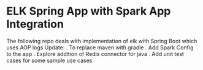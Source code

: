 # ELK Spring App with Spark App Integration
The following repo deals with implementation of elk with Spring Boot which uses AOP logs
Update:
. To replace maven with gradle
. Add Spark Config to the app
. Explore addition of Redis connector for java
. Add unit test cases for some sample use cases

